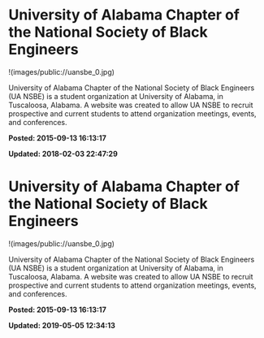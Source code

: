 # University of Alabama Chapter of the National Society of Black Engineers

!(images/public://uansbe_0.jpg)

University of Alabama Chapter of the National Society of Black Engineers (UA NSBE) is a student organization at University of Alabama, in Tuscaloosa, Alabama. A website was created to allow UA NSBE to recruit prospective and current students to attend organization meetings, events, and conferences. 

**Posted: 2015-09-13 16:13:17** 

**Updated: 2018-02-03 22:47:29** 


# University of Alabama Chapter of the National Society of Black Engineers

!(images/public://uansbe_0.jpg)

 University of Alabama Chapter of the National Society of Black Engineers (UA NSBE) is a student organization at University of Alabama, in Tuscaloosa, Alabama. A website was created to allow UA NSBE to recruit prospective and current students to attend organization meetings, events, and conferences.


**Posted: 2015-09-13 16:13:17** 

**Updated: 2019-05-05 12:34:13** 


